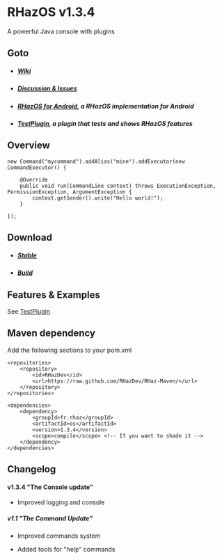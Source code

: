 # RHazOS v1.3.4

A powerful Java console with plugins 

## Goto

* ##### [Wiki](https://github.com/RHazDev/RHazOS/wiki)

* ##### [Discussion & Issues](https://github.com/RHazDev/RHazOS/issues)

* ##### [RHazOS for Android](https://github.com/RHazDev/RHazOS-Android), a RHazOS implementation for Android

* ##### [TestPlugin](https://github.com/RHazDev/TestPlugin), a plugin that tests and shows RHazOS features

## Overview

```
new Command("mycommand").addAlias("mine").addExecutor(new CommandExecutor() {
			
	@Override
	public void run(CommandLine context) throws ExecutionException, PermissionException, ArgumentException {
		context.getSender().write("Hello world!");
	}
	
});
```

## Download

* ##### [Stable](https://github.com/RHazDev/RHazOS/releases)

* ##### [Build](https://github.com/RHazDev/RHazOS/tree/master/target)

## Features & Examples

See [TestPlugin](https://github.com/RHazDev/TestPlugin)

## Maven dependency

Add the following sections to your pom.xml

```
<repositories>
	<repository>
		<id>RHazDev</id>
		<url>https://raw.github.com/RHazDev/RHaz-Maven/</url>
	</repository>
</repositories>

<dependencies>
	<dependency>
		<groupId>fr.rhaz</groupId>
		<artifactId>os</artifactId>
		<version>1.3.4</version>
		<scope>compile</scope> <!-- If you want to shade it -->
	</dependency>
</dependencies>
```

## Changelog

#### v1.3.4 "The Console update"

* Improved logging and console

##### v1.1 "The Command Update"

* Improved commands system

* Added tools for "help" commands